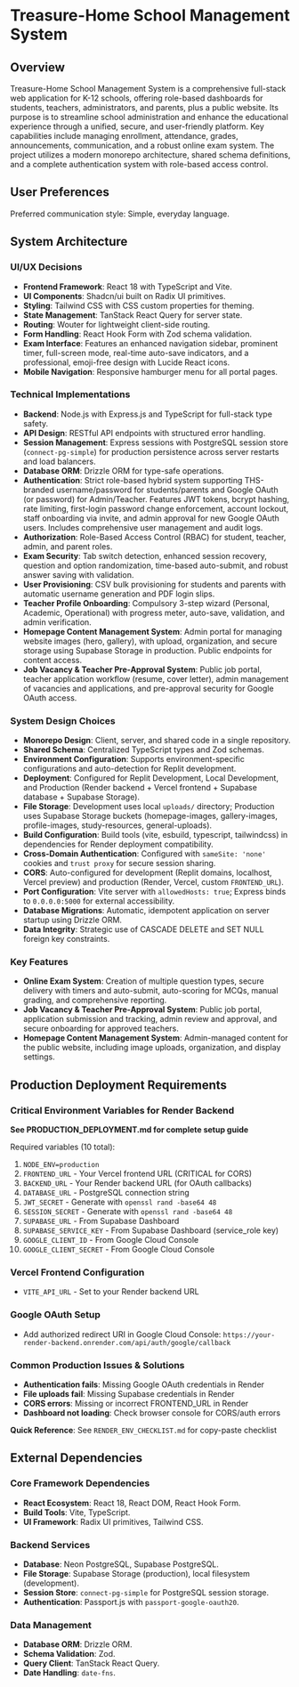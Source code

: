 # Treasure-Home School Management System

## Overview
Treasure-Home School Management System is a comprehensive full-stack web application for K-12 schools, offering role-based dashboards for students, teachers, administrators, and parents, plus a public website. Its purpose is to streamline school administration and enhance the educational experience through a unified, secure, and user-friendly platform. Key capabilities include managing enrollment, attendance, grades, announcements, communication, and a robust online exam system. The project utilizes a modern monorepo architecture, shared schema definitions, and a complete authentication system with role-based access control.

## User Preferences
Preferred communication style: Simple, everyday language.

## System Architecture

### UI/UX Decisions
- **Frontend Framework**: React 18 with TypeScript and Vite.
- **UI Components**: Shadcn/ui built on Radix UI primitives.
- **Styling**: Tailwind CSS with CSS custom properties for theming.
- **State Management**: TanStack React Query for server state.
- **Routing**: Wouter for lightweight client-side routing.
- **Form Handling**: React Hook Form with Zod schema validation.
- **Exam Interface**: Features an enhanced navigation sidebar, prominent timer, full-screen mode, real-time auto-save indicators, and a professional, emoji-free design with Lucide React icons.
- **Mobile Navigation**: Responsive hamburger menu for all portal pages.

### Technical Implementations
- **Backend**: Node.js with Express.js and TypeScript for full-stack type safety.
- **API Design**: RESTful API endpoints with structured error handling.
- **Session Management**: Express sessions with PostgreSQL session store (`connect-pg-simple`) for production persistence across server restarts and load balancers.
- **Database ORM**: Drizzle ORM for type-safe operations.
- **Authentication**: Strict role-based hybrid system supporting THS-branded username/password for students/parents and Google OAuth (or password) for Admin/Teacher. Features JWT tokens, bcrypt hashing, rate limiting, first-login password change enforcement, account lockout, staff onboarding via invite, and admin approval for new Google OAuth users. Includes comprehensive user management and audit logs.
- **Authorization**: Role-Based Access Control (RBAC) for student, teacher, admin, and parent roles.
- **Exam Security**: Tab switch detection, enhanced session recovery, question and option randomization, time-based auto-submit, and robust answer saving with validation.
- **User Provisioning**: CSV bulk provisioning for students and parents with automatic username generation and PDF login slips.
- **Teacher Profile Onboarding**: Compulsory 3-step wizard (Personal, Academic, Operational) with progress meter, auto-save, validation, and admin verification.
- **Homepage Content Management System**: Admin portal for managing website images (hero, gallery), with upload, organization, and secure storage using Supabase Storage in production. Public endpoints for content access.
- **Job Vacancy & Teacher Pre-Approval System**: Public job portal, teacher application workflow (resume, cover letter), admin management of vacancies and applications, and pre-approval security for Google OAuth access.

### System Design Choices
- **Monorepo Design**: Client, server, and shared code in a single repository.
- **Shared Schema**: Centralized TypeScript types and Zod schemas.
- **Environment Configuration**: Supports environment-specific configurations and auto-detection for Replit development.
- **Deployment**: Configured for Replit Development, Local Development, and Production (Render backend + Vercel frontend + Supabase database + Supabase Storage).
- **File Storage**: Development uses local `uploads/` directory; Production uses Supabase Storage buckets (homepage-images, gallery-images, profile-images, study-resources, general-uploads).
- **Build Configuration**: Build tools (vite, esbuild, typescript, tailwindcss) in dependencies for Render deployment compatibility.
- **Cross-Domain Authentication**: Configured with `sameSite: 'none'` cookies and `trust proxy` for secure session sharing.
- **CORS**: Auto-configured for development (Replit domains, localhost, Vercel preview) and production (Render, Vercel, custom `FRONTEND_URL`).
- **Port Configuration**: Vite server with `allowedHosts: true`; Express binds to `0.0.0.0:5000` for external accessibility.
- **Database Migrations**: Automatic, idempotent application on server startup using Drizzle ORM.
- **Data Integrity**: Strategic use of CASCADE DELETE and SET NULL foreign key constraints.

### Key Features
- **Online Exam System**: Creation of multiple question types, secure delivery with timers and auto-submit, auto-scoring for MCQs, manual grading, and comprehensive reporting.
- **Job Vacancy & Teacher Pre-Approval System**: Public job portal, application submission and tracking, admin review and approval, and secure onboarding for approved teachers.
- **Homepage Content Management System**: Admin-managed content for the public website, including image uploads, organization, and display settings.

## Production Deployment Requirements

### Critical Environment Variables for Render Backend
**See PRODUCTION_DEPLOYMENT.md for complete setup guide**

Required variables (10 total):
1. `NODE_ENV=production`
2. `FRONTEND_URL` - Your Vercel frontend URL (CRITICAL for CORS)
3. `BACKEND_URL` - Your Render backend URL (for OAuth callbacks)
4. `DATABASE_URL` - PostgreSQL connection string
5. `JWT_SECRET` - Generate with `openssl rand -base64 48`
6. `SESSION_SECRET` - Generate with `openssl rand -base64 48`
7. `SUPABASE_URL` - From Supabase Dashboard
8. `SUPABASE_SERVICE_KEY` - From Supabase Dashboard (service_role key)
9. `GOOGLE_CLIENT_ID` - From Google Cloud Console
10. `GOOGLE_CLIENT_SECRET` - From Google Cloud Console

### Vercel Frontend Configuration
- `VITE_API_URL` - Set to your Render backend URL

### Google OAuth Setup
- Add authorized redirect URI in Google Cloud Console:
  `https://your-render-backend.onrender.com/api/auth/google/callback`

### Common Production Issues & Solutions
- **Authentication fails**: Missing Google OAuth credentials in Render
- **File uploads fail**: Missing Supabase credentials in Render  
- **CORS errors**: Missing or incorrect FRONTEND_URL in Render
- **Dashboard not loading**: Check browser console for CORS/auth errors

**Quick Reference**: See `RENDER_ENV_CHECKLIST.md` for copy-paste checklist

## External Dependencies

### Core Framework Dependencies
- **React Ecosystem**: React 18, React DOM, React Hook Form.
- **Build Tools**: Vite, TypeScript.
- **UI Framework**: Radix UI primitives, Tailwind CSS.

### Backend Services
- **Database**: Neon PostgreSQL, Supabase PostgreSQL.
- **File Storage**: Supabase Storage (production), local filesystem (development).
- **Session Store**: `connect-pg-simple` for PostgreSQL session storage.
- **Authentication**: Passport.js with `passport-google-oauth20`.

### Data Management
- **Database ORM**: Drizzle ORM.
- **Schema Validation**: Zod.
- **Query Client**: TanStack React Query.
- **Date Handling**: `date-fns`.